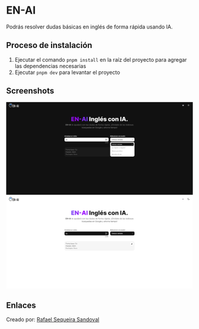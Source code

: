 # EN-AI
Podrás resolver dudas básicas en inglés de forma rápida usando IA.

## Proceso de instalación
1. Ejecutar el comando ```pnpm install``` en la raíz del proyecto para agregar las dependencias necesarias
2. Ejecutar ```pnpm dev``` para levantar el proyecto

## Screenshots
![](./public/screenshots/en-ai-dark.png)
![](./public/screenshots/en-ai-light.png)

## Enlaces
Creado por: [Rafael Sequeira Sandoval](https://www.rafael-sequeira-sandoval.dev/)